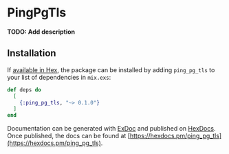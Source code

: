 # PingPgTls

**TODO: Add description**

## Installation

If [available in Hex](https://hex.pm/docs/publish), the package can be installed
by adding `ping_pg_tls` to your list of dependencies in `mix.exs`:

```elixir
def deps do
  [
    {:ping_pg_tls, "~> 0.1.0"}
  ]
end
```

Documentation can be generated with [ExDoc](https://github.com/elixir-lang/ex_doc)
and published on [HexDocs](https://hexdocs.pm). Once published, the docs can
be found at [https://hexdocs.pm/ping_pg_tls](https://hexdocs.pm/ping_pg_tls).

